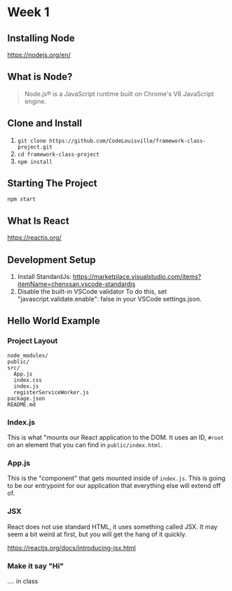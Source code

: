 # Week 1

## Installing Node
<https://nodejs.org/en/>

## What is Node?
> Node.js® is a JavaScript runtime built on Chrome's V8 JavaScript engine.

## Clone and Install
1. `git clone https://github.com/CodeLouisville/framework-class-project.git`
2. `cd framework-class-project`
3. `npm install`

## Starting The Project
`npm start`

## What Is React
https://reactjs.org/

## Development Setup
1. Install StandardJs: <https://marketplace.visualstudio.com/items?itemName=chenxsan.vscode-standardjs>
2. Disable the built-in VSCode validator To do this, set "javascript.validate.enable": false in your VSCode settings.json.



## Hello World Example

### Project Layout
```
node_modules/
public/
src/
  App.js
  index.css
  index.js
  registerServiceWorker.js
package.json
README.md
```

### Index.js
This is what "mounts our React application to the DOM. It uses an ID, `#root` on an element that you can find in `public/index.html`.

### App.js
This is the "component" that gets mounted inside of `index.js`. This is going to be our entrypoint for our application that everything else will extend off of.

### JSX
React does not use standard HTML, it uses something called JSX. It may seem a bit weird at first, but you will get the hang of it quickly.

<https://reactjs.org/docs/introducing-jsx.html>

### Make it say "Hi"
.... in class
